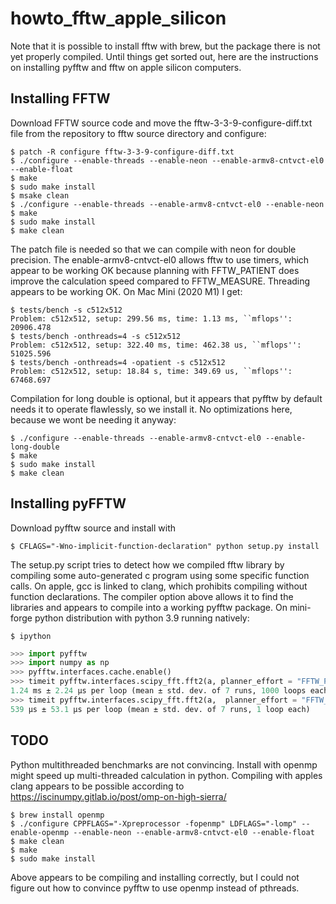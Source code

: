 # howto_fftw_apple_silicon

Note that it is possible to install fftw with brew, but the package there is not yet properly compiled.
Until things get sorted out, here are the instructions on installing pyfftw and fftw on apple silicon computers.

## Installing FFTW 

Download FFTW source code and move the fftw-3-3-9-configure-diff.txt file from the repository to fftw source directory and configure:

```console
$ patch -R configure fftw-3-3-9-configure-diff.txt
$ ./configure --enable-threads --enable-neon --enable-armv8-cntvct-el0 --enable-float
$ make
$ sudo make install
$ msake clean
$ ./configure --enable-threads --enable-armv8-cntvct-el0 --enable-neon 
$ make
$ sudo make install
$ make clean
```

The patch file is needed so that we can compile with neon for double precision. The enable-armv8-cntvct-el0 allows fftw to use timers, which appear to be working OK because planning with FFTW_PATIENT does improve the calculation speed compared to FFTW_MEASURE. Threading appears to be working OK. On Mac Mini (2020 M1) I get:

```console
$ tests/bench -s c512x512
Problem: c512x512, setup: 299.56 ms, time: 1.13 ms, ``mflops'': 20906.478
$ tests/bench -onthreads=4 -s c512x512
Problem: c512x512, setup: 322.40 ms, time: 462.38 us, ``mflops'': 51025.596
$ tests/bench -onthreads=4 -opatient -s c512x512
Problem: c512x512, setup: 18.84 s, time: 349.69 us, ``mflops'': 67468.697
```

Compilation for long double is optional, but it appears that pyfftw by default needs it to operate flawlessly, so we install it. No optimizations here, because we wont be needing it anyway:

```console
$ ./configure --enable-threads --enable-armv8-cntvct-el0 --enable-long-double
$ make
$ sudo make install
$ make clean
```

## Installing pyFFTW

Download pyfftw source and install with

```console
$ CFLAGS="-Wno-implicit-function-declaration" python setup.py install
```

The setup.py script tries to detect how we compiled fftw library by compiling some auto-generated c program using some specific function calls. On apple, gcc is linked to clang, which prohibits compiling without function declarations. The compiler option above allows it to find the libraries and appears to compile into a working pyfftw package. On mini-forge python distribution with python 3.9 running natively:

```console
$ ipython
```

```python
>>> import pyfftw
>>> import numpy as np
>>> pyfftw.interfaces.cache.enable()
>>> timeit pyfftw.interfaces.scipy_fft.fft2(a, planner_effort = "FFTW_PATIENT", workers = 1)
1.24 ms ± 2.24 µs per loop (mean ± std. dev. of 7 runs, 1000 loops each)
>>> timeit pyfftw.interfaces.scipy_fft.fft2(a,  planner_effort = "FFTW_PATIENT", workers = 4)
539 µs ± 53.1 µs per loop (mean ± std. dev. of 7 runs, 1 loop each)
```

## TODO

Python multithreaded benchmarks are not convincing. Install with openmp might speed up multi-threaded calculation in python. Compiling with apples clang appears to be possible according to https://iscinumpy.gitlab.io/post/omp-on-high-sierra/ 

```console
$ brew install openmp
$ ./configure CPPFLAGS="-Xpreprocessor -fopenmp" LDFLAGS="-lomp" --enable-openmp --enable-neon --enable-armv8-cntvct-el0 --enable-float
$ make clean
$ make
$ sudo make install
```
Above appears to be compiling and installing correctly, but I could not figure out how to convince pyfftw to use openmp instead of pthreads.









